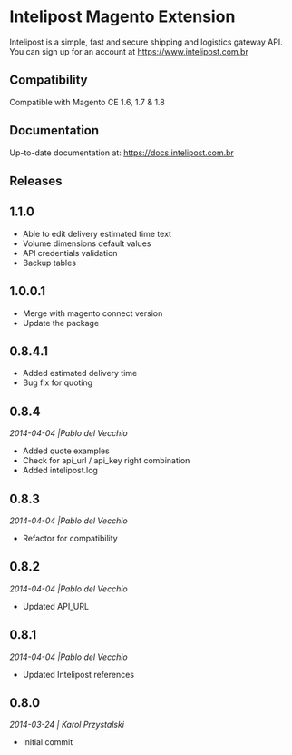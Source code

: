 # Intelipost Magento Extension

Intelipost is a simple, fast and secure shipping and logistics gateway API. You can sign up for an account at https://www.intelipost.com.br


Compatibility
--------------------
Compatible with Magento CE 1.6, 1.7 & 1.8


Documentation
--------------------
Up-to-date documentation at: https://docs.intelipost.com.br


Releases
--------------------
## 1.1.0
- Able to edit delivery estimated time text
- Volume dimensions default values
- API credentials validation
- Backup tables


## 1.0.0.1
- Merge with magento connect version
- Update the package

## 0.8.4.1
- Added estimated delivery time
- Bug fix for quoting

## 0.8.4
*2014-04-04 |Pablo del Vecchio*

- Added quote examples
- Check for api_url / api_key right combination
- Added intelipost.log

## 0.8.3
*2014-04-04 |Pablo del Vecchio*

- Refactor for compatibility

## 0.8.2
*2014-04-04 |Pablo del Vecchio*

- Updated API_URL

## 0.8.1
*2014-04-04 |Pablo del Vecchio*

- Updated Intelipost references

## 0.8.0
*2014-03-24 | Karol Przystalski*

- Initial commit
